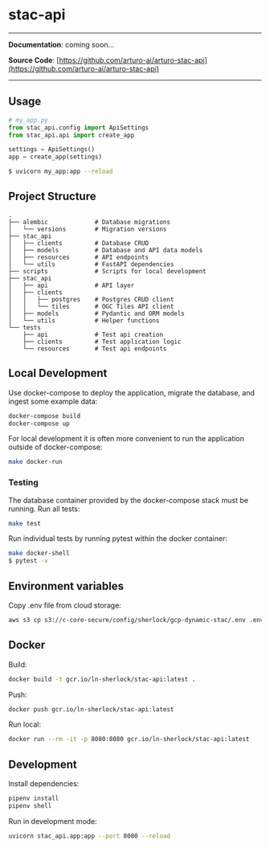 # stac-api
---

**Documentation**: coming soon...

**Source Code**: [https://github.com/arturo-ai/arturo-stac-api](https://github.com/arturo-ai/arturo-stac-api)

---


## Usage
```python
# my_app.py
from stac_api.config import ApiSettings
from stac_api.api import create_app

settings = ApiSettings()
app = create_app(settings)
```

```bash
$ uvicorn my_app:app --reload
```

## Project Structure
```
.
├── alembic             # Database migrations
│   └── versions        # Migration versions
├── stac_api
│   ├── clients         # Database CRUD
│   ├── models          # Database and API data models
│   ├── resources       # API endpoints
│   └── utils           # FastAPI dependencies
├── scripts             # Scripts for local development
├── stac_api
│   ├── api             # API layer
│   ├── clients
│   │   ├── postgres    # Postgres CRUD client
│   │   └── tiles       # OGC Tiles API client
│   ├── models          # Pydantic and ORM models
│   └── utils           # Helper functions
└── tests
    ├── api             # Test api creation
    ├── clients         # Test application logic
    └── resources       # Test api endpoints
```

## Local Development
Use docker-compose to deploy the application, migrate the database, and ingest some example data:
```bash
docker-compose build
docker-compose up
```

For local development it is often more convenient to run the application outside of docker-compose:
```bash
make docker-run
```


### Testing
The database container provided by the docker-compose stack must be running.  Run all tests:
```bash
make test
```

Run individual tests by running pytest within the docker container:
```bash
make docker-shell
$ pytest -v
```

## Environment variables
Copy .env file from cloud storage:

``` bash
aws s3 cp s3://c-core-secure/config/sherlock/gcp-dynamic-stac/.env .env
```

## Docker
Build:

``` bash
docker build -t gcr.io/ln-sherlock/stac-api:latest .
```

Push:

``` bash
docker push gcr.io/ln-sherlock/stac-api:latest
```

Run local:

``` bash
docker run --rm -it -p 8080:8080 gcr.io/ln-sherlock/stac-api:latest
```

## Development
Install dependencies:

``` bash
pipenv install
pipenv shell
```

Run in development mode:

``` bash
uvicorn stac_api.app:app --port 8080 --reload
```
